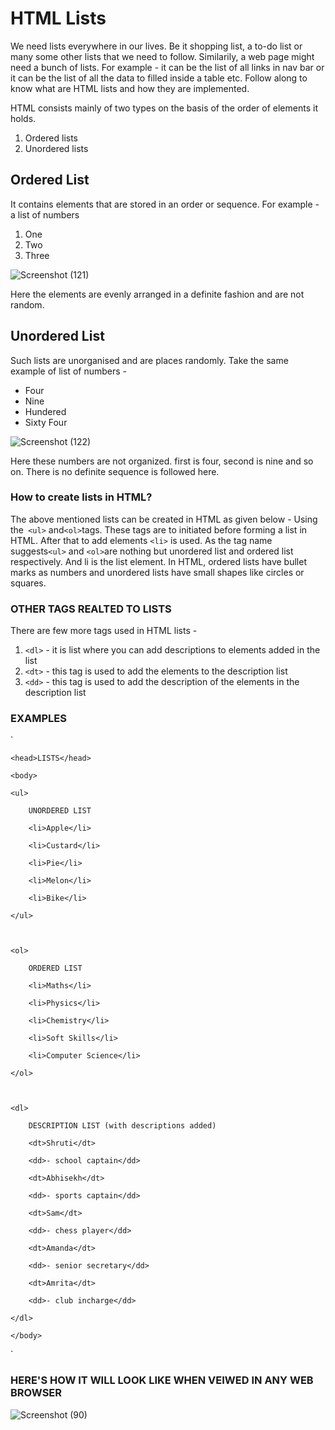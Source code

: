 # HTML Lists

We need lists everywhere in our lives. Be it shopping list, a to-do list or many some other lists that we need to follow. Similarily, a web page might need a bunch of lists. For example - it can be the list of all links in nav bar or it can be the list of all the data to filled inside a table etc. Follow along to know what are HTML lists and how they are implemented.

HTML consists mainly of two types on the basis of the order of elements it holds.
1. Ordered lists
2. Unordered lists

## Ordered List

It contains elements that are stored in an order or sequence. For example - a list of numbers
1. One
2. Two
3. Three

![Screenshot (121)](https://user-images.githubusercontent.com/71889838/134956168-fe411a6a-bdd5-4f2e-9952-bd1f7c64ebda.png)
  
Here the elements are evenly arranged in a definite fashion and are not random.

## Unordered List
Such lists are unorganised and are places randomly. Take the same example of list of numbers -
- Four
- Nine
- Hundered
- Sixty Four

![Screenshot (122)](https://user-images.githubusercontent.com/71889838/134956431-957eca2f-f396-40f6-abd3-2a123a7f5a6e.png)


Here these numbers are not organized. first is four, second is nine and so on. There is no definite sequence is followed here.

### How to create lists in HTML?
The above mentioned lists can be created in HTML as given below -
Using the` <ul>` and` <ol> `tags. These tags are to initiated before forming a list in HTML. After that to add elements `<li>` is used.
As the tag name suggests`<ul>` and `<ol>`are nothing but unordered list and ordered list respectively. And li is the list element. In HTML, ordered lists have bullet marks as numbers and unordered lists have small shapes like circles or squares.

### OTHER TAGS REALTED TO LISTS
There are few more tags used in HTML lists -
1. `<dl>` - it is list where you can add descriptions to elements added in the list
2. `<dt>` - this tag is used to add the elements to the description list
3. `<dd>` - this tag is used to add the description of the elements in the description list

### EXAMPLES

` <html>

	<head>LISTS</head>

	<body>

	<ul>

		UNORDERED LIST

		<li>Apple</li>

		<li>Custard</li>

		<li>Pie</li>

		<li>Melon</li>

		<li>Bike</li>

	</ul>

	  

	<ol>

		ORDERED LIST

		<li>Maths</li>

		<li>Physics</li>

		<li>Chemistry</li>

		<li>Soft Skills</li>

		<li>Computer Science</li>

	</ol>

	  

	<dl>

		DESCRIPTION LIST (with descriptions added)

		<dt>Shruti</dt>

		<dd>- school captain</dd>

		<dt>Abhisekh</dt>

		<dd>- sports captain</dd>

		<dt>Sam</dt>

		<dd>- chess player</dd>

		<dt>Amanda</dt>

		<dd>- senior secretary</dd>

		<dt>Amrita</dt>

		<dd>- club incharge</dd>

	</dl>

	</body>
</html> `

### HERE'S HOW IT WILL LOOK LIKE WHEN VEIWED IN ANY WEB BROWSER

![Screenshot (90)](https://user-images.githubusercontent.com/71889838/134722755-93a6a1ef-aa8b-4636-bf6c-750d8a635186.png)
